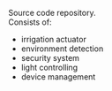 Source code repository.  
Consists of:  
- irrigation actuator
- environment detection
- security system
- light controlling
- device management
